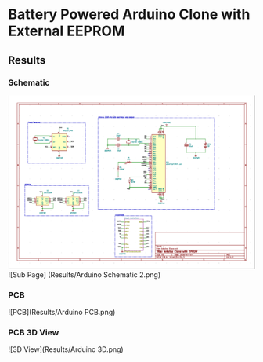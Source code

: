 # Battery Powered Arduino Clone with External EEPROM

## Results
### Schematic
![Schematic](Results/Arduino_Schematic.png)
![Sub Page] (Results/Arduino Schematic 2.png)

### PCB 
![PCB](Results/Arduino PCB.png)

### PCB 3D View
![3D View](Results/Arduino 3D.png)
